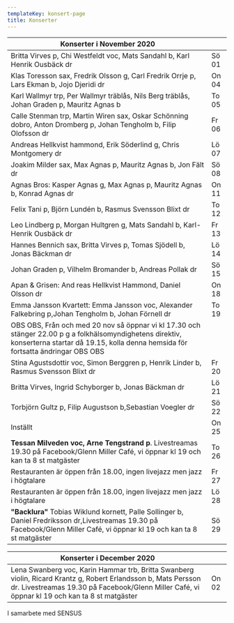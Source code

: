 ```yaml
---
templateKey: konsert-page
title: Konserter
---
```


| Konserter i November 2020                                                                                                                                                                    |       |
| -------------------------------------------------------------------------------------------------------------------------------------------------------------------------------------------- | ----- |
| Britta Virves p, Chi Westfeldt voc, Mats Sandahl b, Karl Henrik Ousbäck dr                                                                                                                   | Sö 01 |
| Klas Toresson sax, Fredrik Olsson g, Carl Fredrik Orrje p, Lars Ekman b, Jojo Djeridi dr                                                                                                     | On 04 |
| Karl Wallmyr trp, Per Wallmyr träblås, Nils Berg träblås, Johan Graden p, Mauritz Agnas b                                                                                                    | To 05 |
| Calle Stenman trp, Martin Wiren sax, Oskar Schönning dobro, Anton Dromberg p, Johan Tengholm b, Filip Olofsson dr                                                                            | Fr 06 |
| Andreas Hellkvist hammond, Erik Söderlind g, Chris Montgomery dr                                                                                                                             | Lö 07 |
| Joakim Milder sax, Max Agnas p, Mauritz Agnas b, Jon Fält dr                                                                                                                                 | Sö 08 |
| Agnas Bros: Kasper Agnas g, Max Agnas p, Mauritz Agnas b, Konrad Agnas dr                                                                                                                    | On 11 |
| Felix Tani p, Björn Lundén b, Rasmus Svensson Blixt dr                                                                                                                                       | To 12 |
| Leo Lindberg p, Morgan Hultgren g, Mats Sandahl b, Karl-Henrik Ousbäck dr                                                                                                                    | Fr 13 |
| Hannes Bennich sax, Britta Virves p, Tomas Sjödell b, Jonas Bäckman dr                                                                                                                       | Lö 14 |
| Johan Graden p, Vilhelm Bromander b, Andreas Pollak dr                                                                                                                                       | Sö 15 |
| Apan & Grisen: And reas Hellkvist Hammond, Daniel Olsson dr                                                                                                                                  | On 18 |
| Emma Jansson Kvartett: Emma Jansson voc, Alexander Falkebring p,Johan Tengholm b, Johan Förnell dr                                                                                           | To 19 |
| OBS OBS, Från och med 20 nov så öppnar vi kl 17.30 och stänger 22.00 p g a folkhälsomyndighetens direktiv, konserterna startar då 19.15, kolla denna hemsida för fortsatta ändringar OBS OBS |
| Stina Agustsdottir voc, Simon Berggren p, Henrik Linder b, Rasmus Svensson Blixt dr                                                                                                          | Fr 20 |
| Britta Virves, Ingrid Schyborger b, Jonas Bäckman dr                                                                                                                                         | Lö 21 |
| Torbjörn Gultz p, Filip Augustson b,Sebastian Voegler dr                                                                                                                                     | Sö 22 |
| Inställt                                                                                                                                                                                     | On 25 |
| **Tessan Milveden voc, Arne Tengstrand p**. Livestreamas 19.30 på Facebook/Glenn Miller Café, vi öppnar kl 19 och kan ta 8 st matgäster                                                      | To 26 |
| Restauranten är öppen från 18.00, ingen livejazz men jazz i högtalare                                                                                                                        | Fr 27 |
| Restauranten är öppen från 18.00, ingen livejazz men jazz i högtalare                                                                                                                        | Lö 28 |
| **"Backlura"** Tobias Wiklund kornett, Palle Sollinger b, Daniel Fredriksson dr,Livestreamas 19.30 på Facebook/Glenn Miller Café, vi öppnar kl 19 och kan ta 8 st matgäster                  | Sö 29 |

| Konserter i December 2020                                                                                                                                                                                       |       |
| --------------------------------------------------------------------------------------------------------------------------------------------------------------------------------------------------------------- | ----- |
| Lena Swanberg voc, Karin Hammar trb, Britta Swanberg violin, Ricard Krantz g, Robert Erlandsson b, Mats Persson dr. Livestreamas 19.30 på Facebook/Glenn Miller Café, vi öppnar kl 19 och kan ta 8 st matgäster | On 02 |

I samarbete med SENSUS
